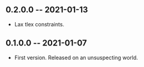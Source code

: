 ## 0.2.0.0 -- 2021-01-13

* Lax tlex constraints.

## 0.1.0.0 -- 2021-01-07

* First version. Released on an unsuspecting world.
